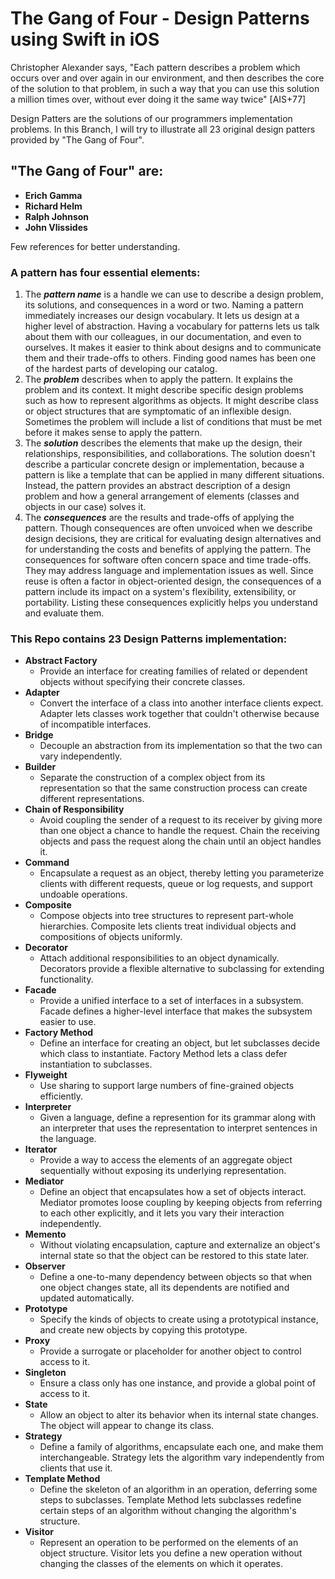 # The Gang of Four - Design Patterns using Swift in iOS

Christopher Alexander says, "Each pattern describes a problem which occurs over
and over again in our environment, and then describes the core of the solution
to that problem, in such a way that you can use this solution a million times
over, without ever doing it the same way twice" [AIS+77]

Design Patters are the solutions of our programmers implementation problems. 
In this Branch, I will try to illustrate all 23 original design patters provided by "The Gang of Four".

## "The Gang of Four" are:
- **Erich Gamma**
- **Richard Helm**
- **Ralph Johnson**
- **John Vlissides**


Few references for better understanding.
### A pattern has four essential elements: 
1. The ***pattern name*** is a handle we can use to describe a design problem, its solutions, and consequences in a word or two. Naming a pattern immediately increases our design vocabulary. It lets us design at a higher level of abstraction. Having a vocabulary for patterns lets us talk about them with our colleagues, in our documentation, and even to ourselves. It makes it easier to think about designs and to communicate them and their trade-offs to others. Finding good names has been one of the hardest parts of developing our catalog.
2. The ***problem*** describes when to apply the pattern. It explains the problem and its context. It might describe specific design problems such as how to represent algorithms as objects. It might describe class or object structures that are symptomatic of an inflexible design. Sometimes the problem will include a list of conditions that must be met before it makes sense to apply the pattern.
3. The ***solution*** describes the elements that make up the design, their relationships, responsibilities, and collaborations. The solution doesn't describe a particular concrete design or implementation, because a pattern is like a template that can be applied in many different situations. Instead, the pattern provides an abstract description of a design problem and how a general arrangement of elements (classes and objects in our case) solves it.
4. The ***consequences*** are the results and trade-offs of applying the pattern. Though consequences are often unvoiced when we describe design decisions, they are critical for evaluating design alternatives and for understanding the costs and benefits of applying the pattern. The consequences for software often concern space and time trade-offs. They may address language and implementation issues as well. Since reuse is often a factor in object-oriented design, the consequences of a pattern include its impact on a system's flexibility, extensibility, or portability. Listing these consequences explicitly helps you understand and evaluate them. 

### This Repo contains 23 Design Patterns implementation:
- **Abstract Factory**
	- Provide an interface for creating families of related or dependent objects without specifying their concrete classes.
- **Adapter**
	- Convert the interface of a class into another interface clients expect. Adapter lets classes work together that couldn't otherwise because of incompatible interfaces.
- **Bridge**
	- Decouple an abstraction from its implementation so that the two can vary independently.
- **Builder**
	- Separate the construction of a complex object from its representation so that the same construction process can create different representations.
- **Chain of Responsibility**
	- Avoid coupling the sender of a request to its receiver by giving more than one object a chance to handle the request. Chain the receiving objects and pass the request along the chain until an object handles it.
- **Command**
	- Encapsulate a request as an object, thereby letting you parameterize clients with different requests, queue or log requests, and support undoable operations.
- **Composite**
	- Compose objects into tree structures to represent part-whole hierarchies. Composite lets clients treat individual objects and compositions of objects uniformly.
- **Decorator**
	- Attach additional responsibilities to an object dynamically. Decorators provide a flexible alternative to subclassing for extending functionality.
- **Facade**
	- Provide a unified interface to a set of interfaces in a subsystem. Facade defines a higher-level interface that makes the subsystem easier to use.
- **Factory Method**
	- Define an interface for creating an object, but let subclasses decide which class to instantiate. Factory Method lets a class defer instantiation to subclasses.
- **Flyweight**
	- Use sharing to support large numbers of fine-grained objects efficiently.
- **Interpreter**
	- Given a language, define a represention for its grammar along with an interpreter that uses the representation to interpret sentences in the language.
- **Iterator**
	- Provide a way to access the elements of an aggregate object sequentially without exposing its underlying representation.
- **Mediator**
	- Define an object that encapsulates how a set of objects interact. Mediator promotes loose coupling by keeping objects from referring to each other explicitly, and it lets you vary their interaction independently.
- **Memento**
	- Without violating encapsulation, capture and externalize an object's internal state so that the object can be restored to this state later.
- **Observer**
	- Define a one-to-many dependency between objects so that when one object changes state, all its dependents are notified and updated automatically.
- **Prototype**
	- Specify the kinds of objects to create using a prototypical instance, and create new objects by copying this prototype.
- **Proxy**
	- Provide a surrogate or placeholder for another object to control access to it.
- **Singleton**
	- Ensure a class only has one instance, and provide a global point of access to it.
- **State**
	- Allow an object to alter its behavior when its internal state changes. The object will appear to change its class.
- **Strategy**
	- Define a family of algorithms, encapsulate each one, and make them interchangeable. Strategy lets the algorithm vary independently from clients that use it.
- **Template Method**
	- Define the skeleton of an algorithm in an operation, deferring some steps to subclasses. Template Method lets subclasses redefine certain steps of an algorithm without changing the algorithm's structure.
- **Visitor**
	- Represent an operation to be performed on the elements of an object structure. Visitor lets you define a new operation without changing the classes of the elements on which it operates.
